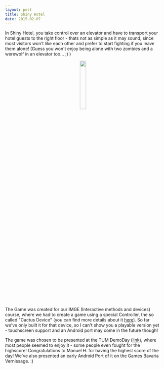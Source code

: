```yaml
---
layout: post
title: Shiny Hotel
date: 2015-02-07
---
```

In Shiny Hotel, you take control over an elevator and have to transport your hotel guests to the right floor - thats not as simple as it may sound, since most visitors won't like each other and prefer to start fighting if you leave them alone! (Guess you won't enjoy being alone with two zombies and a werewolf in an elevator too... ;) )
<center><img src = "{{site.url}}/assets/images/screenshots/shinyHotel.jpg" style = "width:20%;height:20%"><br></center>
<!--more-->

The Game was created for our IMGE (Interactive methods and devices) course, where we had to create a game using a special Controller, the so called "Cactus Device" (you can find more details about it <a href="http://campar.in.tum.de/Chair/TeachingWs12IMGeDevice">here</a>). So far we've only built it for that device, so I can't show you a playable version yet - touchscreen support and an Android port may come in the future though!

The game was chosen to be presented at the TUM DemoDay (<a href="http://www.in.tum.de/?id=6371">link</a>), where most people seemed to enjoy it - some people even fought for the highscore! Congratulations to Manuel H. for having the highest score of the day! We've also presented an early Android Port of it on the Games Bavaria Vernissage. :)